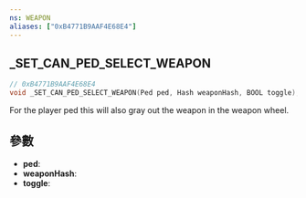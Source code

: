 ```yaml
---
ns: WEAPON
aliases: ["0xB4771B9AAF4E68E4"]
---
```

## _SET_CAN_PED_SELECT_WEAPON

```c
// 0xB4771B9AAF4E68E4
void _SET_CAN_PED_SELECT_WEAPON(Ped ped, Hash weaponHash, BOOL toggle);
```

For the player ped this will also gray out the weapon in the weapon wheel.

## 參數
* **ped**: 
* **weaponHash**: 
* **toggle**: 

